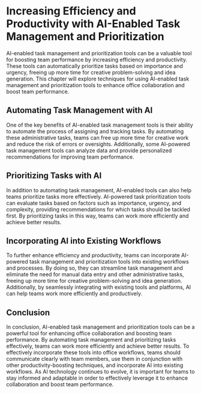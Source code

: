 Increasing Efficiency and Productivity with AI-Enabled Task Management and Prioritization
=================================================================================================================================================

AI-enabled task management and prioritization tools can be a valuable tool for boosting team performance by increasing efficiency and productivity. These tools can automatically prioritize tasks based on importance and urgency, freeing up more time for creative problem-solving and idea generation. This chapter will explore techniques for using AI-enabled task management and prioritization tools to enhance office collaboration and boost team performance.

Automating Task Management with AI
----------------------------------

One of the key benefits of AI-enabled task management tools is their ability to automate the process of assigning and tracking tasks. By automating these administrative tasks, teams can free up more time for creative work and reduce the risk of errors or oversights. Additionally, some AI-powered task management tools can analyze data and provide personalized recommendations for improving team performance.

Prioritizing Tasks with AI
--------------------------

In addition to automating task management, AI-enabled tools can also help teams prioritize tasks more effectively. AI-powered task prioritization tools can evaluate tasks based on factors such as importance, urgency, and complexity, providing recommendations for which tasks should be tackled first. By prioritizing tasks in this way, teams can work more efficiently and achieve better results.

Incorporating AI into Existing Workflows
----------------------------------------

To further enhance efficiency and productivity, teams can incorporate AI-powered task management and prioritization tools into existing workflows and processes. By doing so, they can streamline task management and eliminate the need for manual data entry and other administrative tasks, freeing up more time for creative problem-solving and idea generation. Additionally, by seamlessly integrating with existing tools and platforms, AI can help teams work more efficiently and productively.

Conclusion
----------

In conclusion, AI-enabled task management and prioritization tools can be a powerful tool for enhancing office collaboration and boosting team performance. By automating task management and prioritizing tasks effectively, teams can work more efficiently and achieve better results. To effectively incorporate these tools into office workflows, teams should communicate clearly with team members, use them in conjunction with other productivity-boosting techniques, and incorporate AI into existing workflows. As AI technology continues to evolve, it is important for teams to stay informed and adaptable in order to effectively leverage it to enhance collaboration and boost team performance.

